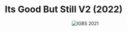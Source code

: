 # Its Good But Still V2 (2022)

<p float="left" align="center">
  <img src="https://www.itsgoodbutstill.com/img/2021/IGBS-2021.jpg" alt="IGBS 2021" />
</p>
